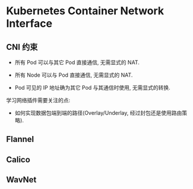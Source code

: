 # Kubernetes Container Network Interface

## CNI 约束

- 所有 Pod 可以与其它 Pod 直接通信, 无需显式的 NAT.

- 所有 Node 可以与 Pod 直接通信, 无需显式的 NAT.

- Pod 可见的 IP 地址确为其它 Pod 与其通信时使用, 无需显式的转换.

学习网络插件需要关注的点:

- 如何实现数据包端到端的路径(Overlay/Underlay, 经过封包还是使用路由策略).

## Flannel

[](./flannel.md)

## Calico

## WavNet